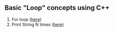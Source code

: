 ## Basic **"Loop"** concepts using C++

1. For loop ([here](cpp_for_basic.cpp))
2. Print String N times ([here](print_string_n_times.cpp))